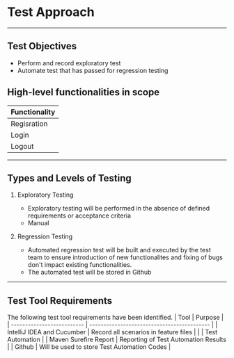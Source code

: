 # Test Approach
___
## Test Objectives
* Perform and record exploratory test
* Automate test that has passed for regression testing

## High-level functionalities in scope
| Functionality |
| ------------- |
| Regisration   |
| Login         |
| Logout        |
___
## Types and Levels of Testing
1. Exploratory Testing
   * Exploratory testing will be performed in the absence of defined requirements or acceptance criteria
   * Manual

2. Regression Testing
   * Automated regression test will be built and executed by the test team to ensure introduction of new functionalites and fixing of bugs don't impact existing functionalities.
   * The automated test will be stored in Github
___
## Test Tool Requirements
The following test tool requirements have been identified.
| Tool                       | Purpose                                     |
| -------------------------- | ------------------------------------------- |
| IntelliJ IDEA and Cucumber | Record all scenarios in feature files       |
|                            | Test Automation                             |
| Maven Surefire Report      | Reporting of Test Automation Results        |
| Github                     | Will be used to store Test Automation Codes |